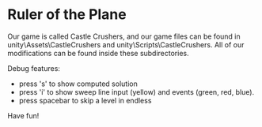 # Ruler of the Plane

Our game is called Castle Crushers, and our game files can be found in 
unity\Assets\CastleCrushers and unity\Scripts\CastleCrushers. All of our modifications can be found inside these subdirectories.

Debug features:
- press 's' to show computed solution
- press 'i' to show sweep line input (yellow) and events (green, red, blue).
- press spacebar to skip a level in endless

Have fun!